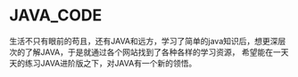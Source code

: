 # JAVA_CODE
生活不只有眼前的苟且，还有JAVA和远方，学习了简单的java知识后，想更深层次的了解JAVA，于是就通过各个网站找到了各种各样的学习资源，
希望能在一天天的练习JAVA进阶版之下，对JAVA有一个新的领悟。
